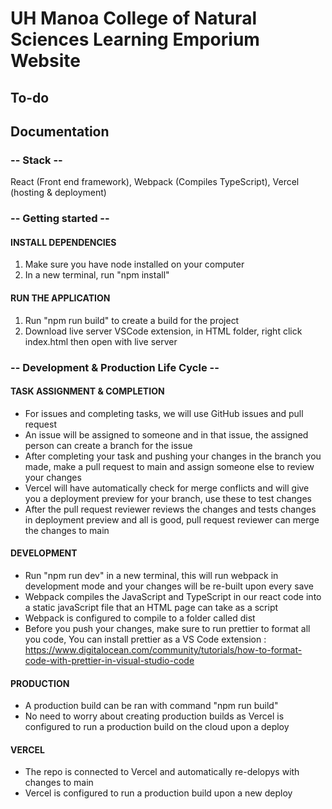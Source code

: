 # UH Manoa College of Natural Sciences Learning Emporium Website

## To-do

## Documentation


### -- Stack -- 

React (Front end framework), Webpack (Compiles TypeScript), Vercel (hosting & deployment)

### -- Getting started -- 

#### INSTALL DEPENDENCIES
1. Make sure you have node installed on your computer
2. In a new terminal, run "npm install"

#### RUN THE APPLICATION

1. Run "npm run build" to create a build for the project
2. Download live server VSCode extension, in HTML folder, right click index.html then open with live server

### -- Development & Production Life Cycle --

#### TASK ASSIGNMENT & COMPLETION

- For issues and completing tasks, we will use GitHub issues and pull request
- An issue will be assigned to someone and in that issue, the assigned person can create a branch for the issue
- After completing your task and pushing your changes in the branch you made, make a pull request to main and assign someone else to review your changes
- Vercel will have automatically check for merge conflicts and will give you a deployment preview for your branch, use these to test changes
- After the pull request reviewer reviews the changes and tests changes in deployment preview and all is good, pull request reviewer can merge the changes to main

#### DEVELOPMENT

- Run "npm run dev" in a new terminal, this will run webpack in development mode and your changes will be re-built upon every save
- Webpack compiles the JavaScript and TypeScript in our react code into a static javaScript file that an HTML page can take as a script
- Webpack is configured to compile to a folder called dist
- Before you push your changes, make sure to run prettier to format all you code, You can install prettier as a VS Code extension : https://www.digitalocean.com/community/tutorials/how-to-format-code-with-prettier-in-visual-studio-code

#### PRODUCTION

- A production build can be ran with command "npm run build"
- No need to worry about creating production builds as Vercel is configured to run a production build on the cloud upon a deploy


#### VERCEL

- The repo is connected to Vercel and automatically re-delopys with changes to main
- Vercel is configured to run a production build upon a new deploy





